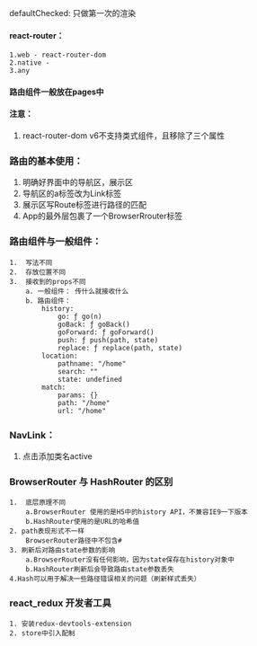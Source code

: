 defaultChecked: 只做第一次的渲染

#### react-router：
    1.web - react-router-dom
    2.native - 
    3.any

#### 路由组件一般放在pages中

#### 注意：
1.  react-router-dom v6不支持类式组件，且移除了三个属性

### 路由的基本使用：
1.  明确好界面中的导航区，展示区
2.  导航区的a标签改为Link标签
3.  展示区写Route标签进行路径的匹配
4.  App的最外层包裹了一个BrowserRrouter标签

### 路由组件与一般组件：
    1.  写法不同
    2.  存放位置不同
    3.  接收到的props不同
        a. 一般组件： 传什么就接收什么
        b. 路由组件： 
            history:
                go: ƒ go(n)
                goBack: ƒ goBack()
                goForward: ƒ goForward()
                push: ƒ push(path, state)
                replace: ƒ replace(path, state)
            location:
                pathname: "/home"
                search: ""
                state: undefined
            match:
                params: {}
                path: "/home"
                url: "/home"
### NavLink：
1.  点击添加类名active

### BrowserRouter 与 HashRouter 的区别
    1.  底层原理不同
        a.BrowserRouter 使用的是H5中的history API，不兼容IE9一下版本
        b.HashRouter使用的是URL的哈希值
    2. path表现形式不一样
        BrowserRouter路径中不包含#
    3. 刷新后对路由state参数的影响
        a.BrowserRouter没有任何影响，因为state保存在history对象中
        b.HashRouter刷新后会导致路由state参数丢失
    4.Hash可以用于解决一些路径错误相关的问题（刷新样式丢失）

### react_redux 开发者工具
    1. 安装redux-devtools-extension
    2. store中引入配制
